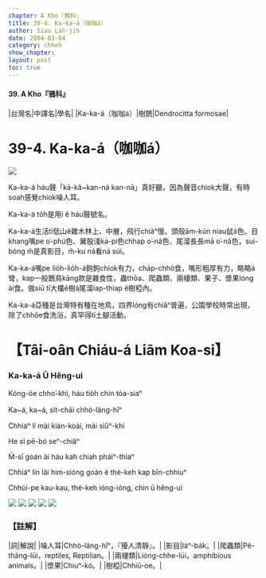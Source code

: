 ```yaml
---
chapter: A Kho『鴉科』
title: 39-4. Ka-ka-á（咖咖á）
author: Siau Lah-jih
date: 2004-03-04    
category: chheh
show_chapter: 
layout: post
toc: true
---
```


#### 39. A Kho『鴉科』


|台灣名|中譯名|學名|
|Ka-ka-á（咖咖á）|樹鵲|Dendrocitta formosae|


# 39-4. Ka-ka-á（咖咖á）

![](../too5/39/39-4-3.Ka-ka-á.jpg)


Ka-ka-á háu聲「kā-kă~kan-ná kan-nā」真好聽，因為聲音chiok大聲，有時soah感覺chiok噪人耳。

Ka-ka-á to̍h是用i ê háu聲號名。

Ka-ka-á生活tī低山ê雜木林上、中層，飛行chiâⁿ慢。頭殼ām-kún niau鼠á色、目khang嘴pe o͘-phú色、翼股淺ka-pi色chhap o͘-nâ色、尾溜長長mā o͘-nâ色，sui-bóng m̄是真影目，m̄-ku ná看ná súi。

Ka-ka-á嘴pe lio̍h-lio̍h-á鉤鉤chiok有力，cha̍p-chhò食，嘴形粗厚有力，略略á彎，kap一般鵲鳥kāng款是雜食性，蟲thōa、爬蟲類、兩棲類、果子、漿果lóng ài食。做siū tī大欉ê樹á尾溜iap-thiap ê樹椏內。

Ka-ka-á亞種是台灣特有種在地鳥，四界lóng有chiâⁿ普遍，公園學校時常出現，除了chhōe食洗浴，真罕得tī土腳活動。




# 【Tâi-oân Chiáu-á Liām Koa-si】

### **Ka-ka-á Ū Hêng-ui**


Kóng-ōe chho͘-khì, háu tio̍h chin tōa-siaⁿ

Ka~á, ka~á, si̍t-chāi chhò-lâng-hīⁿ

Chhiáⁿ lí mài kiàn-koài, mài siūⁿ-khì

He sī pē-bó seⁿ-chiâⁿ 

M̄-sī goán ài háu kah chiah pháiⁿ-thiaⁿ

Chhiáⁿ lín lâi him-sióng goán ê thé-keh kap bīn-chhiuⁿ

Chhùi-pe kau-kau, thé-keh ióng-ióng, chin ū hêng-ui



![](../too5/39/39-4-2.Ka-ka-á.jpg)
![](../too5/39/39-4-6.Ka-ka-á.jpg)
![](../too5/39/39-4-4.Ka-ka-á.jpg)
![](../too5/39/39-4-5.Ka-ka-á.jpg)
![](../too5/39/39-4-1.Ka-ka-á.jpg)



### 【註解】

|詞|解說|
|噪人耳|Chhò-lâng-hīⁿ，『擾人清靜』。|
|影目|Iáⁿ-ba̍k。|
|爬蟲類|Pê-thâng-lūi，reptiles, Reptilian。|
|兩棲類|Lióng-chhe-lūi，amphibious animals。|
|漿果|Chiuⁿ-kó。|
|樹椏|Chhiū-oe。|


